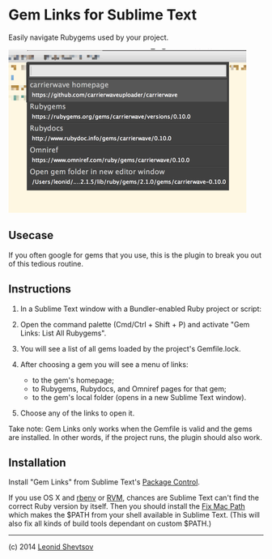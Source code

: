 # Gem Links for Sublime Text

Easily navigate Rubygems used by your project.

![Gem Links menu](screenshot.png)

## Usecase

If you often google for gems that you use, this is the plugin to break you out of this tedious routine.

## Instructions

1. In a Sublime Text window with a Bundler-enabled Ruby project or script:

2. Open the command palette (Cmd/Ctrl + Shift + P) and activate "Gem Links: List All Rubygems".

3. You will see a list of all gems loaded by the project's Gemfile.lock.

4. After choosing a gem you will see a menu of links: 
    * to the gem's homepage;
    * to Rubygems, Rubydocs, and Omniref pages for that gem;
    * to the gem's local folder (opens in a new Sublime Text window).

5. Choose any of the links to open it.

Take note: Gem Links only works when the Gemfile is valid and the gems are installed. In other words, if the project runs, the plugin should also work.

## Installation

Install "Gem Links" from Sublime Text's [Package Control](https://sublime.wbond.net).

If you use OS X and [rbenv](https://github.com/sstephenson/rbenv) or [RVM](https://rvm.io), chances are Sublime Text can't find the correct Ruby version by itself. Then you should install the [Fix Mac Path](https://github.com/int3h/SublimeFixMacPath) which makes the $PATH from your shell available in Sublime Text. (This will also fix all kinds of build tools dependant on custom $PATH.)

* * *

(c) 2014 [Leonid Shevtsov](http://leonid.shevtsov.me)
